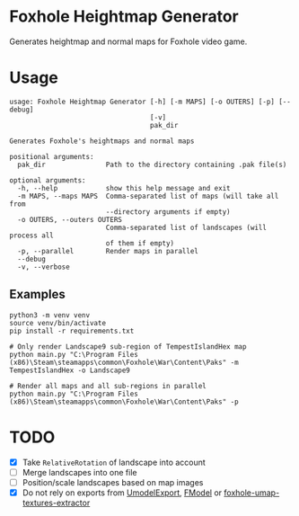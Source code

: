 # Foxhole Heightmap Generator

Generates heightmap and normal maps for Foxhole video game.

# Usage

```
usage: Foxhole Heightmap Generator [-h] [-m MAPS] [-o OUTERS] [-p] [--debug]
                                   [-v]
                                   pak_dir

Generates Foxhole's heightmaps and normal maps

positional arguments:
  pak_dir               Path to the directory containing .pak file(s)

optional arguments:
  -h, --help            show this help message and exit
  -m MAPS, --maps MAPS  Comma-separated list of maps (will take all from
                        --directory arguments if empty)
  -o OUTERS, --outers OUTERS
                        Comma-separated list of landscapes (will process all
                        of them if empty)
  -p, --parallel        Render maps in parallel
  --debug
  -v, --verbose
```

## Examples

```
python3 -m venv venv
source venv/bin/activate
pip install -r requirements.txt

# Only render Landscape9 sub-region of TempestIslandHex map
python main.py "C:\Program Files (x86)\Steam\steamapps\common\Foxhole\War\Content\Paks" -m TempestIslandHex -o Landscape9

# Render all maps and all sub-regions in parallel
python main.py "C:\Program Files (x86)\Steam\steamapps\common\Foxhole\War\Content\Paks" -p
```

# TODO

- [x] Take `RelativeRotation` of landscape into account
- [ ] Merge landscapes into one file
- [ ] Position/scale landscapes based on map images
- [x] Do not rely on exports from [UmodelExport](https://www.gildor.org/en/projects/umodel), [FModel](https://fmodel.app/) or [foxhole-umap-textures-extractor](https://github.com/Opa-/foxhole-umap-textures-extractor)
